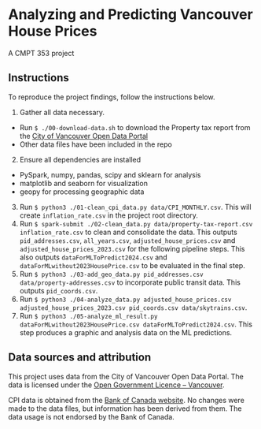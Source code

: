 # Analyzing and Predicting Vancouver House Prices
A CMPT 353 project

## Instructions
To reproduce the project findings, follow the instructions below.
1. Gather all data necessary. 
- Run `$ ./00-download-data.sh` to download the Property tax report from the [City of Vancouver Open Data Portal](https://opendata.vancouver.ca/explore/dataset/property-tax-report/information/)
- Other data files have been included in the repo
2. Ensure all dependencies are installed
- PySpark, numpy, pandas, scipy and sklearn for analysis
- matplotlib and seaborn for visualization
- geopy for processing geographic data
3. Run `$ python3 ./01-clean_cpi_data.py data/CPI_MONTHLY.csv`. This will create `inflation_rate.csv` in the project root directory.
4. Run `$ spark-submit ./02-clean_data.py data/property-tax-report.csv inflation_rate.csv` to clean and consolidate the data. This outputs `pid_addresses.csv`, `all_years.csv`, `adjusted_house_prices.csv` and `adjusted_house_prices_2023.csv` for the following pipeline steps. This also outputs `dataForMLToPredict2024.csv` and `dataForMLwithout2023HousePrice.csv` to be evaluated in the final step.
5. Run `$ python3 ./03-add_geo_data.py pid_addresses.csv data/property-addresses.csv` to incorporate public transit data. This outputs `pid_coords.csv`.
6. Run `$ python3 ./04-analyze_data.py adjusted_house_prices.csv adjusted_house_prices_2023.csv pid_coords.csv data/skytrains.csv`.
7. Run `$ python3 ./05-analyze_ml_result.py dataForMLwithout2023HousePrice.csv dataForMLToPredict2024.csv`. This step produces a graphic and analysis data on the ML predictions.

## Data sources and attribution
This project uses data from the City of Vancouver Open Data Portal. The data is licensed under the [Open Government Licence – Vancouver](https://opendata.vancouver.ca/pages/licence/).

CPI data is obtained from the [Bank of Canada website](https://www.bankofcanada.ca/). No changes were made to the data files, but information has been derived from them. The data usage is not endorsed by the Bank of Canada.
